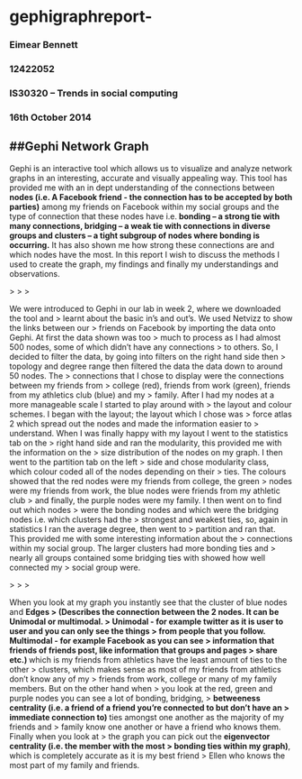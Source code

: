 gephigraphreport-
=================
 ### Eimear Bennett
 ### 12422052
 ### IS30320 – Trends in social computing
 ### 16th October 2014


##Gephi Network Graph
-------------

 <p> Gephi is an interactive tool which allows us to visualize and analyze network graphs in
 an interesting, accurate and visually appealing way. This tool has provided me with an
 in dept understanding of the connections between <b> nodes (i.e. A Facebook friend - the
 connection has to be accepted by both parties)</b> among my friends on Facebook within
 my social groups and the type of connection that these nodes have i.e.<b>  bonding – a
 strong tie with many connections, bridging – a weak tie with connections in diverse
 groups and clusters – a tight subgroup of nodes where bonding is occurring.</b> It has
 also shown me how strong these connections are and which nodes have the most. In
 this report I wish to discuss the methods I used to create the graph, my findings and
 finally my understandings and observations. </p> 
> 
>
> <p> We were introduced to Gephi in our lab in week 2, where we downloaded the tool and
> learnt about the basic in’s and out’s. We used Netvizz to show the links between our
> friends on Facebook by importing the data onto Gephi. At first the data shown was too
> much to process as I had almost 500 nodes, some of which didn’t have any connections
> to others. So, I decided to filter the data, by going into filters on the right hand side then
> topology and degree range then filtered the data the data down to around 50 nodes. The
> connections that I chose to display were the connections between my friends from
> college (red), friends from work (green), friends from my athletics club (blue) and my
> family. After I had my nodes at a more manageable scale I started to play around with
> the layout and colour schemes. I began with the layout; the layout which I chose was
> force atlas 2 which spread out the nodes and made the information easier to
> understand. When I was finally happy with my layout I went to the statistics tab on the
> right hand side and ran the modularity, this provided me with the information on the
> size distribution of the nodes on my graph. I then went to the partition tab on the left
> side and chose modularity class, which colour coded all of the nodes depending on their
> ties. The colours showed that the red nodes were my friends from college, the green
> nodes were my friends from work, the blue nodes were friends from my athletic club
> and finally, the purple nodes were my family. I then went on to find out which nodes
> were the bonding nodes and which were the bridging nodes i.e. which clusters had the
> strongest and weakest ties, so, again in statistics I ran the average degree, then went to
> partition and ran that. This provided me with some interesting information about the
> connections within my social group. The larger clusters had more bonding ties and
> nearly all groups contained some bridging ties with showed how well connected my
> social group were. </p> 
> 
> 
> <p> When you look at my graph you instantly see that the cluster of blue nodes and <b> Edges
> (Describes the connection between the 2 nodes. It can be Unimodal or multimodal.
> Unimodal - for example twitter as it is user to user and you can only see the things
> from people that you follow. Multimodal - for example Facebook as you can see
> information that friends of friends post, like information that groups and pages
> share etc.) </b> which is my friends from athletics have the least amount of ties to the other
> clusters, which makes sense as most of my friends from athletics don’t know any of my
> friends from work, college or many of my family members. But on the other hand when
> you look at the red, green and purple nodes you can see a lot of bonding, bridging,
> <b> betweeness centrality (i.e. a friend of a friend you’re connected to but don’t have an
> immediate connection to) </b> ties amongst one another as the majority of my friends and
> family know one another or have a friend who knows them. Finally when you look at
> the graph you can pick out the <b> eigenvector centrality (i.e. the member with the most
> bonding ties within my graph)</b>, which is completely accurate as it is my best friend
> Ellen who knows the most part of my family and friends. </p> 
